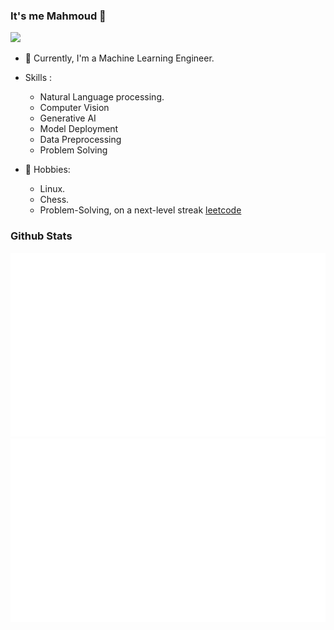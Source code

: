 ### It's me Mahmoud 👋

<p align="left"> <img src="https://komarev.com/ghpvc/?username=AYehia0&label=Profile%20views&color=0e75b6&style=flat" /> </p>

- 🔭 Currently, I'm a Machine Learning Engineer.

- Skills : 
  - Natural Language processing.
  - Computer Vision
  - Generative AI
  - Model Deployment
  - Data Preprocessing
  - Problem Solving
  
- 💬 Hobbies:
  - Linux.
  - Chess.
  - Problem-Solving, on a next-level streak [leetcode](https://leetcode.com/mahmoudghareeb11111/)    

### Github Stats
<a>

  ![](https://github.com/Mahmoud-ghareeb/Mahmoud-ghareeb/blob/master/generated/overview.svg)
  ![](https://github.com/Mahmoud-ghareeb/Mahmoud-ghareeb/blob/master/generated/languages.svg)
 
</a>
